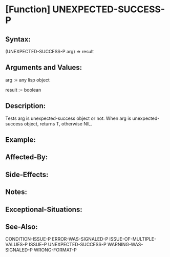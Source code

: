# [Function] UNEXPECTED-SUCCESS-P

## Syntax:

(UNEXPECTED-SUCCESS-P arg) => result

## Arguments and Values:

arg := any lisp object

result := boolean

## Description:
Tests arg is unexpected-success object or not.
When arg is unexpected-success object, returns T, otherwise NIL.

## Example:

## Affected-By:

## Side-Effects:

## Notes:

## Exceptional-Situations:

## See-Also:

CONDITION-ISSUE-P
ERROR-WAS-SIGNALED-P
ISSUE-OF-MULTIPLE-VALUES-P
ISSUE-P
UNEXPECTED-SUCCESS-P
WARNING-WAS-SIGNALED-P
WRONG-FORMAT-P
